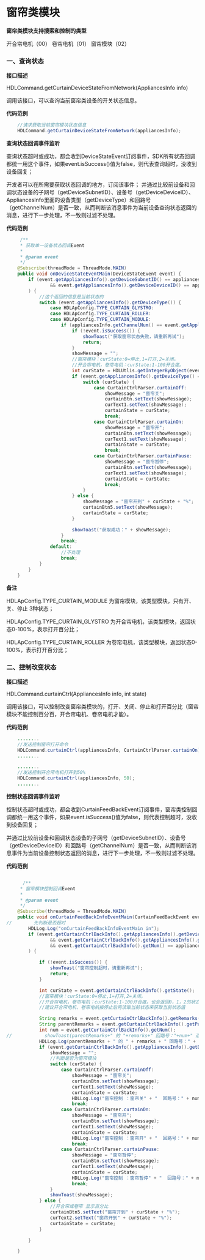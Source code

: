 # 窗帘类模块

**窗帘类模块支持搜索和控制的类型**

开合帘电机（00）
卷帘电机（01）
窗帘模块（02） 

### 一、查询状态

**接口描述**

HDLCommand.getCurtainDeviceStateFromNetwork(AppliancesInfo info)

调用该接口，可以查询当前窗帘类设备的开关状态信息。

**代码范例**

```java
    //请求获取当前窗帘模块状态信息
    HDLCommand.getCurtainDeviceStateFromNetwork(appliancesInfo);
```

**查询状态回调事件监听**

查询状态超时或成功，都会收到DeviceStateEvent订阅事件，SDK所有状态回调都统一用这个事件，如果event.isSuccess()值为false，则代表查询超时，没收到设备回复；

开发者可以在所需要获取状态回调的地方，订阅该事件；
并通过比较前设备和回调状态设备的子网号（getDeviceSubnetID）、设备号（getDeviceDeviceID）、AppliancesInfo里面的设备类型（getDeviceType）和回路号（getChannelNum）是否一致，从而判断该消息事件为当前设备查询状态返回的消息，进行下一步处理，不一致则过滤不处理。


**代码范例**
```java
     /**
     * 获取单一设备状态回调Event
     *
     * @param event
     */
    @Subscribe(threadMode = ThreadMode.MAIN)
    public void onDeviceStateEventMain(DeviceStateEvent event) {
        if (event.getAppliancesInfo().getDeviceSubnetID() == appliancesInfo.getDeviceSubnetID()
                && event.getAppliancesInfo().getDeviceDeviceID() == appliancesInfo.getDeviceDeviceID()
        ) {
            //这个返回的信息是当前状态的
            switch (event.getAppliancesInfo().getDeviceType()) {
                case HDLApConfig.TYPE_CURTAIN_GLYSTRO:
                case HDLApConfig.TYPE_CURTAIN_ROLLER:
                case HDLApConfig.TYPE_CURTAIN_MODULE:
                    if (appliancesInfo.getChannelNum() == event.getAppliancesInfo().getChannelNum()) {
                        if (!event.isSuccess()) {
                            showToast("获取窗帘状态失败，请重新再试");
                            return;
                        }
                        showMessage = "";
                        //窗帘模块：curState:0=停止,1=打开,2=关闭。
                        //开合帘电机，卷帘电机：curState:1-100开合度。
                        int curState = HDLUtlis.getIntegerByObject(event.getAppliancesInfo().getCurState());
                        if (event.getAppliancesInfo().getDeviceType() == HDLApConfig.TYPE_CURTAIN_MODULE) {//判断是否为窗帘模块,否则为开合帘或卷帘电机
                            switch (curState) {
                                case CurtainCtrlParser.curtainOff:
                                    showMessage = "窗帘关";
                                    curtainBtn.setText(showMessage);
                                    curText1.setText(showMessage);
                                    curtainState = curState;
                                    break;
                                case CurtainCtrlParser.curtainOn:
                                    showMessage = "窗帘开";
                                    curtainBtn.setText(showMessage);
                                    curText1.setText(showMessage);
                                    curtainState = curState;
                                    break;
                                case CurtainCtrlParser.curtainPause:
                                    showMessage = "窗帘暂停";
                                    curtainBtn.setText(showMessage);
                                    curText1.setText(showMessage);
                                    curtainState = curState;
                                    break;
                            }
                        } else {
                            showMessage = "窗帘开到" + curState + "%";
                            curtainBtn5.setText(showMessage);
                            curtainState = curState;
                        }

                        showToast("获取成功：" + showMessage);
                    }
                    break;
                default:
                    //不处理
                    break;
            }
        }
    }

```

**备注**

HDLApConfig.TYPE_CURTAIN_MODULE 为窗帘模块，该类型模块，只有开、关、停止 3种状态；

HDLApConfig.TYPE_CURTAIN_GLYSTRO 为开合帘电机，该类型模块，返回状态0-100%，表示打开百分比；

HDLApConfig.TYPE_CURTAIN_ROLLER 为卷帘电机，该类型模块，返回状态0-100%，表示打开百分比；



### 二、控制改变状态

**接口描述**

HDLCommand.curtainCtrl(AppliancesInfo info, int state)

调用该接口，可以控制改变窗帘类模块的，打开、关闭、停止和打开百分比（窗帘模块不能控制百分百，开合帘电机、卷帘电机才能）。

**代码范例**

```java
    ........
    //发送控制窗帘打开命令
    HDLCommand.curtainCtrl(appliancesInfo, CurtainCtrlParser.curtainOn);
    ........

    ........
    //发送控制开合帘电机打开到50%
    HDLCommand.curtainCtrl(appliancesInfo, 50);
    ........

```

**控制状态回调事件监听**

控制状态超时或成功，都会收到CurtainFeedBackEvent订阅事件，窗帘类控制回调都统一用这个事件，如果event.isSuccess()值为false，则代表控制超时，没收到设备回复；

并通过比较前设备和回调状态设备的子网号（getDeviceSubnetID）、设备号（getDeviceDeviceID）和回路号（getChannelNum）是否一致，从而判断该消息事件为当前设备控制状态返回的消息，进行下一步处理，不一致则过滤不处理。

**代码范例**
```java

      /**
     * 窗帘模块控制回调Event
     *
     * @param event
     */
    @Subscribe(threadMode = ThreadMode.MAIN)
    public void onCurtainFeedBackInfoEventMain(CurtainFeedBackEvent event) {
//        先判断是否超时
        HDLLog.Log("onCurtainFeedBackInfoEventMain in");
        if (event.getCurtainCtrlBackInfo().getAppliancesInfo().getDeviceSubnetID() == appliancesInfo.getDeviceSubnetID()
                && event.getCurtainCtrlBackInfo().getAppliancesInfo().getDeviceDeviceID() == appliancesInfo.getDeviceDeviceID()
                && event.getCurtainCtrlBackInfo().getNum() == appliancesInfo.getChannelNum()
        ) {

            if (!event.isSuccess()) {
                showToast("窗帘控制超时，请重新再试");
                return;
            }

            int curState = event.getCurtainCtrlBackInfo().getState();
            //窗帘模块：curState:0=停止,1=打开,2=关闭。
            //开合帘电机，卷帘电机：curState:1-100开合度。也会返回0，1，2的状态
            //建议开合帘电机，卷帘电机按停止后再读取当前状态来获取当前状态值

            String remarks = event.getCurtainCtrlBackInfo().getRemarks();
            String parentRemarks = event.getCurtainCtrlBackInfo().getParentRemarks();
            int num = event.getCurtainCtrlBackInfo().getNum();
//            showToast(parentRemarks+" 的 "+remarks+" 回路号："+num+" 返回"+" 状态为："+curState);
            HDLLog.Log(parentRemarks + " 的 " + remarks + " 回路号：" + num + " 返回" + " 状态为：" + curState);
            if (event.getCurtainCtrlBackInfo().getAppliancesInfo().getDeviceType() == HDLApConfig.TYPE_CURTAIN_MODULE) {
                showMessage = "";
                //判断是否为窗帘模块
                switch (curState) {
                    case CurtainCtrlParser.curtainOff:
                        showMessage = "窗帘关";
                        curtainBtn.setText(showMessage);
                        curText1.setText(showMessage);
                        curtainState = curState;
                        HDLLog.Log("窗帘控制 ：窗帘关" + "  回路号：" + num);
                        break;
                    case CurtainCtrlParser.curtainOn:
                        showMessage = "窗帘开";
                        curtainBtn.setText(showMessage);
                        curText1.setText(showMessage);
                        curtainState = curState;
                        HDLLog.Log("窗帘控制 ：窗帘开" + "  回路号：" + num);
                        break;
                    case CurtainCtrlParser.curtainPause:
                        showMessage = "窗帘暂停";
                        curtainBtn.setText(showMessage);
                        curText1.setText(showMessage);
                        curtainState = curState;
                        HDLLog.Log("窗帘控制 ：窗帘暂停" + "  回路号：" + num);
                        break;
                }
                showToast(showMessage);
            } else {
                //开合帘或卷帘 显示百分比
                curtainBtn5.setText("窗帘开到" + curState + "%");
                curText2.setText("窗帘开到" + curState + "%");
                curtainState = curState;
            }

        }

    }
```